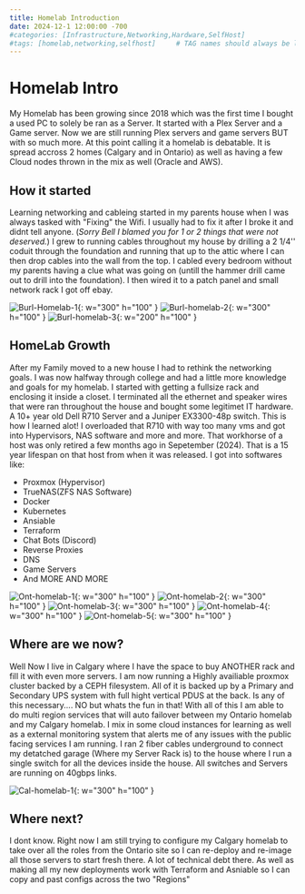 ```yaml
---
title: Homelab Introduction
date: 2024-12-1 12:00:00 -700
#categories: [Infrastructure,Networking,Hardware,SelfHost]
#tags: [homelab,networking,selfhost]     # TAG names should always be lowercase
---
```


# Homelab Intro
My Homelab has been growing since 2018 which was the first time I bought a used PC to solely be ran as a Server. It started with a Plex Server and a Game server. Now we are still running Plex servers and game servers BUT with so much more. At this point calling it a homelab is debatable. It is spread accross 2 homes (Calgary and in Ontario) as well as having a few Cloud nodes thrown in the mix as well (Oracle and AWS).

## How it started
Learning networking and cableing started in my parents house when I was always tasked with "Fixing" the Wifi. I usually had to fix it after I broke it and didnt tell anyone. (*Sorry Bell I blamed you for 1 or 2 things that were not deserved.*)
I grew to running cables throughout my house by drilling a 2 1/4'' coduit through the foundation and running that up to the attic where I can then drop cables into the wall from the top. I cabled every bedroom without my parents having a clue what was going on (untill the hammer drill came out to drill into the foundation). I then wired it to a patch panel and small network rack I got off ebay.


![Burl-Homelab-1](/assets/2024-12-1-intro-homelab/burl-homelab-1.jpg){: w="300" h="100" }
![Burl-homelab-2](/assets/2024-12-1-intro-homelab/burl-homelab-2.jpg){: w="300" h="100" }
![Burl-homelab-3](/assets/2024-12-1-intro-homelab/burl-homelab-3.png){: w="200" h="100" }

## HomeLab Growth
After my Family moved to a new house I had to rethink the networking goals. I was now halfway through college and had a little more knowledge and goals for my homelab. I started with getting a fullsize rack and enclosing it inside a closet. I terminated all the ethernet and speaker wires that were ran throughout the house and bought some legitimet IT hardware. A 10+ year old Dell R710 Server and a Juniper EX3300-48p switch. This is how I learned alot! I overloaded that R710 with way too many vms and got into Hypervisors, NAS software and more and more. That workhorse of a host was only retired a few months ago in Sepetember (2024). That is a 15 year lifespan on that host from when it was released.
I got into softwares like:
* Proxmox (Hypervisor)
* TrueNAS(ZFS NAS Software)
* Docker
* Kubernetes
* Ansiable
* Terraform
* Chat Bots (Discord)
* Reverse Proxies
* DNS
* Game Servers
* And MORE AND MORE

![Ont-homelab-1](/assets/2024-12-1-intro-homelab/ont-homelab-1.jpg){: w="300" h="100" }
![Ont-homelab-2](/assets/2024-12-1-intro-homelab/ont-homelab-2.jpg){: w="300" h="100" }
![Ont-homelab-3](/assets/2024-12-1-intro-homelab/ont-homelab-3.jpg){: w="300" h="100" }
![Ont-homelab-4](/assets/2024-12-1-intro-homelab/ont-homelab-4.jpg){: w="300" h="100" }
![Ont-homelab-5](/assets/2024-12-1-intro-homelab/ont-homelab-5.jpg){: w="300" h="100" }

## Where are we now?

Well Now I live in Calgary where I have the space to buy ANOTHER rack and fill it with even more servers. I am now running a Highly availiable proxmox cluster backed by a CEPH filesystem. All of it is backed up by a Primary and Secondary UPS system with full hight vertical PDUS at the back. Is any of this necessary.... NO but whats the fun in that! With all of this I am able to do multi region services that will auto failover between my Ontario homelab and my Calgary homelab. I mix in some cloud instances for learning as well as a external monitoring system that alerts me of any issues with the public facing services I am running. I ran 2 fiber cables underground to connect my detatched garage (Where my Server Rack is) to the house where I run a single switch for all the devices inside the house. All switches and Servers are running on 40gbps links. 

![Cal-homelab-1](/assets/2024-12-1-intro-homelab/cal-homelab-1.jpg){: w="300" h="100" }

## Where next?
I dont know. Right now I am still trying to configure my Calgary homelab to take over all the roles from the Ontario site so I can re-deploy and re-image all those servers to start fresh there. A lot of technical debt there. As well as making all my new deployments work with Terraform and Asniable so I can copy and past configs across the two "Regions"